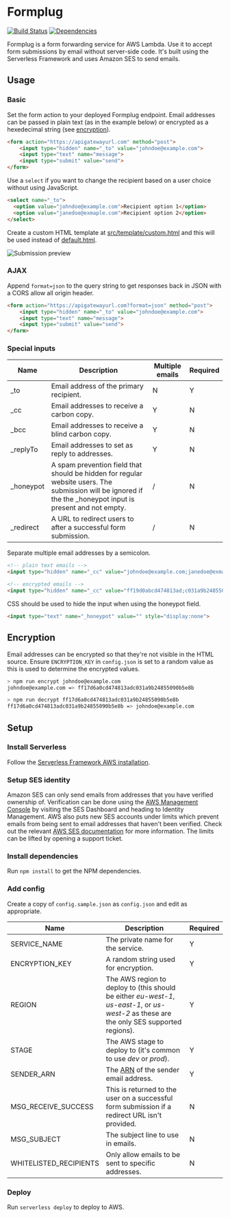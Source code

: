 # Formplug
[![Build Status](https://travis-ci.org/danielireson/formplug-serverless.svg?branch=master)](https://travis-ci.org/danielireson/formplug-serverless)
[![Dependencies](https://img.shields.io/david/danielireson/formplug-serverless.svg)](https://david-dm.org/danielireson/formplug-serverless)

Formplug is a form forwarding service for AWS Lambda. Use it to accept form submissions by email without server-side code. It's built using the Serverless Framework and uses Amazon SES to send emails.

## Usage
### Basic
Set the form action to your deployed Formplug endpoint. Email addresses can be passed in plain text (as in the example below) or encrypted as a hexedecimal string (see [encryption](#encryption)).
``` html
<form action="https://apigatewayurl.com" method="post">
    <input type="hidden" name="_to" value="johndoe@example.com">
    <input type="text" name="message">
    <input type="submit" value="send">
</form>
```

Use a `select` if you want to change the recipient based on a user choice without using JavaScript.
``` html
<select name="_to">
  <option value="johndoe@example.com">Recipient option 1</option>
  <option value="janedoe@exmaple.com">Recipient option 2</option>
</select>
``` 

Create a custom HTML template at [src/template/custom.html](src/templates/custom.html) and this will be used instead of [default.html](src/templates/default.html).

![Submission preview](readme-screenshot.png)

### AJAX
Append `format=json` to the query string to get responses back in JSON with a CORS allow all origin header.
``` html
<form action="https://apigatewayurl.com?format=json" method="post">
    <input type="hidden" name="_to" value="johndoe@example.com">
    <input type="text" name="message">
    <input type="submit" value="send">
</form>
```

### Special inputs
Name | Description | Multiple emails | Required 
--- | --- | --- | ---
_to | Email address of the primary recipient. | N | Y
_cc | Email addresses to receive a carbon copy. | Y | N
_bcc | Email addresses to receive a blind carbon copy. | Y | N
_replyTo | Email addresses to set as reply to addresses. | Y | N
_honeypot | A spam prevention field that should be hidden for regular website users. The submission will be ignored if the the _honeypot input is present and not empty. | / | N
_redirect | A URL to redirect users to after a successful form submission. | / | N


Separate multiple email addresses by a semicolon.

``` html
<!-- plain text emails -->
<input type="hidden" name="_cc" value="johndoe@example.com;janedoe@exmaple.com">
```

``` html
<!-- encrypted emails -->
<input type="hidden" name="_cc" value="ff19d0abcd474813ad;c031a9b24855090b5e8b">
```

CSS should be used to hide the input when using the honeypot field.

``` html
<input type="text" name="_honeypot" value="" style="display:none">
```

## Encryption
Email addresses can be encrypted so that they're not visible in the HTML source. Ensure `ENCRYPTION_KEY` in `config.json` is set to a random value as this is used to determine the encrypted values.

``` bash
> npm run encrypt johndoe@example.com
johndoe@example.com => ff17d6a0cd474813adc031a9b24855090b5e8b
```

``` bash
> npm run decrypt ff17d6a0cd474813adc031a9b24855090b5e8b
ff17d6a0cd474813adc031a9b24855090b5e8b => johndoe@example.com
```

## Setup
### Install Serverless
Follow the [Serverless Framework AWS installation](https://serverless.com/framework/docs/providers/aws/guide/installation).

### Setup SES identity
Amazon SES can only send emails from addresses that you have verified ownership of. Verification can be done using the [AWS Management Console](https://aws.amazon.com) by visiting the SES Dashboard and heading to Identity Management. AWS also puts new SES accounts under limits which prevent emails from being sent to email addresses that haven't been verified. Check out the relevant [AWS SES documentation](https://docs.aws.amazon.com/ses/latest/DeveloperGuide/request-production-access.html) for more information. The limits can be lifted by opening a support ticket.

### Install dependencies
Run `npm install` to get the NPM dependencies.

### Add config
Create a copy of `config.sample.json` as `config.json` and edit as appropriate.

Name | Description | Required
--- | --- | ---
SERVICE_NAME | The private name for the service. | Y
ENCRYPTION_KEY | A random string used for encryption. | Y
REGION | The AWS region to deploy to (this should be either *eu-west-1*, *us-east-1*, or *us-west-2* as these are the only SES supported regions). | Y
STAGE | The AWS stage to deploy to (it's common to use *dev* or *prod*). | Y
SENDER_ARN | The [ARN](http://docs.aws.amazon.com/general/latest/gr/aws-arns-and-namespaces.html) of the sender email address. | Y
MSG_RECEIVE_SUCCESS | This is returned to the user on a successful form submission if a redirect URL isn't provided. | N
MSG_SUBJECT | The subject line to use in emails. | N
WHITELISTED_RECIPIENTS | Only allow emails to be sent to specific addresses. | N

### Deploy
Run `serverless deploy` to deploy to AWS.
